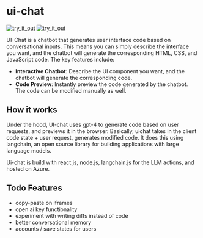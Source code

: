 

# ui-chat

[![try_it_out](https://img.shields.io/badge/try_it_out-teal.svg)](https://uichat.azurewebsites.net/)
[![try_it_out](https://img.shields.io/badge/langchain.js-black.svg)]([https://uichat.azurewebsites.net/](https://js.langchain.com/docs/))



UI-Chat is a chatbot that generates user interface code based on conversational inputs. This means you can simply describe the interface you want, and the chatbot will generate the corresponding HTML, CSS, and JavaScript code. The key features include:

- **Interactive Chatbot**: Describe the UI component you want, and the chatbot will generate the corresponding code.
- **Code Preview**: Instantly preview the code generated by the chatbot. The code can be modified manually as well.

## How it works

Under the hood, UI-chat uses gpt-4 to generate code based on user requests, and previews it in the browser. Basically, uichat takes in the client code state + user request, generates modified code. It does this using langchain, an open source library for building applications with large language models.  

Ui-chat is build with react.js, node.js, langchain.js for the LLM actions, and hosted on Azure. 


## Todo Features

- copy-paste on iframes
- open ai key functionality
- experiment with writing diffs instead of code
- better conversational memory
- accounts / save states for users
